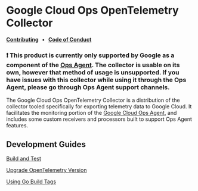 # Google Cloud Ops OpenTelemetry Collector

<p>
  <strong>
    <a href="docs/contributing.md">Contributing</a>
    &nbsp;&nbsp;&bull;&nbsp;&nbsp;
    <a href="docs/code-of-conduct.md">Code of Conduct</a>
  </strong>
</p>


### :exclamation: This product is currently only supported by Google as a component of the [Ops Agent][ops-agent]. The collector is usable on its own, however that method of usage is unsupported. If you have issues with this collector while using it through the Ops Agent, please go through Ops Agent support channels.

The Google Cloud Ops OpenTelemetry Collector is a distribution of the collector tooled specifically for exporting telemetry data to Google Cloud. It facilitates the monitoring portion of the [Google Cloud Ops Agent][ops-agent], and includes some custom receivers and processors built to support Ops Agent features.

## Development Guides

[Build and Test](./docs/dev/build-and-test.md)

[Upgrade OpenTelemetry Version](./docs/dev/upgrade-opentelemetry.md)

[Using Go Build Tags](./docs/dev/using-go-build-tags.md)

[ops-agent]: https://github.com/GoogleCloudPlatform/ops-agent